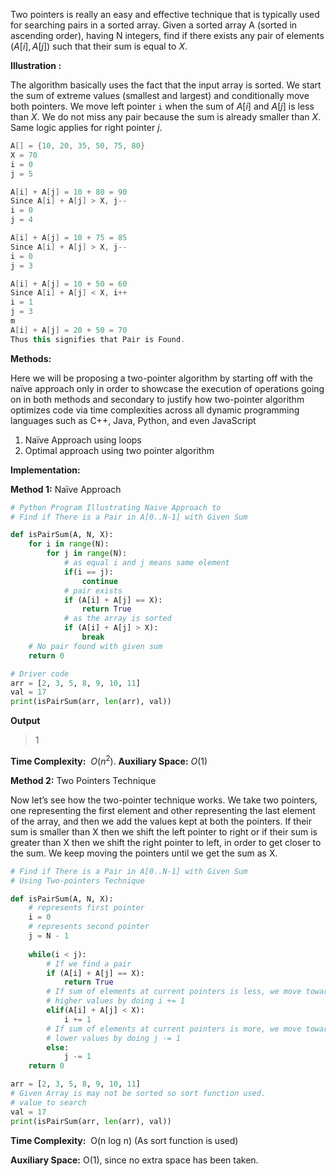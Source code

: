 Two pointers is really an easy and effective technique that is typically used for searching pairs in a sorted array.
Given a sorted array A (sorted in ascending order), having N integers, find if there exists any pair of elements $(A[i], A[j])$ such that their sum is equal to $X$.

**Illustration :**

The algorithm basically uses the fact that the input array is sorted. We start the sum of extreme values (smallest and largest) and conditionally move both pointers. We move left pointer `i` when the sum of $A[i]$ and $A[j]$ is less than $X$. We do not miss any pair because the sum is already smaller than $X$. Same logic applies for right pointer $j$.

```cpp
A[] = {10, 20, 35, 50, 75, 80}
X = 70
i = 0
j = 5

A[i] + A[j] = 10 + 80 = 90
Since A[i] + A[j] > X, j--
i = 0
j = 4

A[i] + A[j] = 10 + 75 = 85
Since A[i] + A[j] > X, j--
i = 0
j = 3

A[i] + A[j] = 10 + 50 = 60
Since A[i] + A[j] < X, i++
i = 1
j = 3
m
A[i] + A[j] = 20 + 50 = 70
Thus this signifies that Pair is Found.
```

**Methods:**

Here we will be proposing a two-pointer algorithm by starting off with the naïve approach only in order to showcase the execution of operations going on in both methods and secondary to justify how two-pointer algorithm optimizes code via time complexities across all dynamic programming languages such as C++, Java, Python, and even JavaScript
1. Naïve Approach using loops
2. Optimal approach using two pointer algorithm

**Implementation:**

**Method 1:** Naïve Approach

```python
# Python Program Illustrating Naive Approach to
# Find if There is a Pair in A[0..N-1] with Given Sum

def isPairSum(A, N, X):
	for i in range(N):
		for j in range(N):
			# as equal i and j means same element
			if(i == j):
				continue
			# pair exists
			if (A[i] + A[j] == X):
				return True
			# as the array is sorted
			if (A[i] + A[j] > X):
				break
	# No pair found with given sum
	return 0

# Driver code
arr = [2, 3, 5, 8, 9, 10, 11]
val = 17
print(isPairSum(arr, len(arr), val))
```

**Output**
> 1

**Time Complexity:**  $O(n^2)$.
**Auxiliary Space:** $O(1)$

**Method 2:** Two Pointers Technique

Now let’s see how the two-pointer technique works. We take two pointers, one representing the first element and other representing the last element of the array, and then we add the values kept at both the pointers. If their sum is smaller than X then we shift the left pointer to right or if their sum is greater than X then we shift the right pointer to left, in order to get closer to the sum. We keep moving the pointers until we get the sum as X.

```python
# Find if There is a Pair in A[0..N-1] with Given Sum
# Using Two-pointers Technique

def isPairSum(A, N, X):
	# represents first pointer
	i = 0
	# represents second pointer
	j = N - 1
	
	while(i < j):
		# If we find a pair
		if (A[i] + A[j] == X):
			return True
		# If sum of elements at current pointers is less, we move towards
		# higher values by doing i += 1
		elif(A[i] + A[j] < X):
			i += 1
		# If sum of elements at current pointers is more, we move towards
		# lower values by doing j -= 1
		else:
			j -= 1
	return 0

arr = [2, 3, 5, 8, 9, 10, 11]
# Given Array is may not be sorted so sort function used.
# value to search
val = 17
print(isPairSum(arr, len(arr), val))
```

**Time Complexity:**  O(n log n) (As sort function is used)

**Auxiliary Space:** O(1), since no extra space has been taken.





